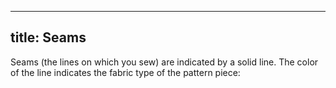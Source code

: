 ***

## title: Seams

Seams (the lines on which you sew) are indicated by a solid line.
The color of the line indicates the fabric type of the pattern piece:

<Legend part="fabricLines" caption="Seamlines for different fabric types" />
